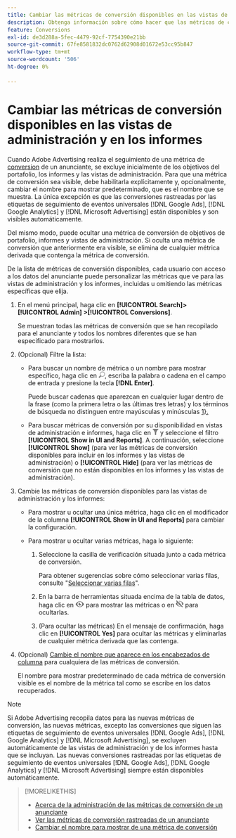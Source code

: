 ```yaml
---
title: Cambiar las métricas de conversión disponibles en las vistas de administración y en los informes
description: Obtenga información sobre cómo hacer que las métricas de conversión estén disponibles en sus vistas de administración e informes.
feature: Conversions
exl-id: de3d288a-5fec-4479-92cf-7754390e21bb
source-git-commit: 67fe8581832dc0762d62908d01672e53cc95b847
workflow-type: tm+mt
source-wordcount: '506'
ht-degree: 0%

---
```


# Cambiar las métricas de conversión disponibles en las vistas de administración y en los informes

Cuando Adobe Advertising realiza el seguimiento de una métrica de [conversion](/help/search-social-commerce/glossary.md#c-d) de un anunciante, se excluye inicialmente de los objetivos del portafolio, los informes y las vistas de administración. Para que una métrica de conversión sea visible, debe habilitarla explícitamente y, opcionalmente, cambiar el nombre para mostrar predeterminado, que es el nombre que se muestra. La única excepción es que las conversiones rastreadas por las etiquetas de seguimiento de eventos universales [!DNL Google Ads], [!DNL Google Analytics] y [!DNL Microsoft Advertising] están disponibles y son visibles automáticamente.

Del mismo modo, puede ocultar una métrica de conversión de objetivos de portafolio, informes y vistas de administración. Si oculta una métrica de conversión que anteriormente era visible, se elimina de cualquier métrica derivada que contenga la métrica de conversión.

De la lista de métricas de conversión disponibles, cada usuario con acceso a los datos del anunciante puede personalizar las métricas que ve para las vistas de administración y los informes, incluidas u omitiendo las métricas específicas que elija.

1. En el menú principal, haga clic en **[!UICONTROL Search]> [!UICONTROL Admin] >[!UICONTROL Conversions]**.

   Se muestran todas las métricas de conversión que se han recopilado para el anunciante y todos los nombres diferentes que se han especificado para mostrarlos.

1. (Opcional) Filtre la lista:

   * Para buscar un nombre de métrica o un nombre para mostrar específico, haga clic en ![Buscar](/help/search-social-commerce/assets/search.png "Buscar"), escriba la palabra o cadena en el campo de entrada y presione la tecla **[!DNL Enter]**.

     Puede buscar cadenas que aparezcan en cualquier lugar dentro de la frase (como la primera letra o las últimas tres letras) y los términos de búsqueda no distinguen entre mayúsculas y minúsculas [1}.](/help/search-social-commerce/glossary.md#c-d)

   * Para buscar métricas de conversión por su disponibilidad en vistas de administración e informes, haga clic en ![Filtro](/help/search-social-commerce/assets/filter.png "Filtro") y seleccione el filtro **[!UICONTROL Show in UI and Reports]**. A continuación, seleccione **[!UICONTROL Show]** (para ver las métricas de conversión disponibles para incluir en los informes y las vistas de administración) o **[!UICONTROL Hide]** (para ver las métricas de conversión que no están disponibles en los informes y las vistas de administración).

1. Cambie las métricas de conversión disponibles para las vistas de administración y los informes:

   * Para mostrar u ocultar una única métrica, haga clic en el modificador de la columna **[!UICONTROL Show in UI and Reports]** para cambiar la configuración.

   * Para mostrar u ocultar varias métricas, haga lo siguiente:

      1. Seleccione la casilla de verificación situada junto a cada métrica de conversión.

         Para obtener sugerencias sobre cómo seleccionar varias filas, consulte &quot;[Seleccionar varias filas](/help/search-social-commerce/common-tasks/navigation-editing-selection/multiple-rows-select.md)&quot;.

      1. En la barra de herramientas situada encima de la tabla de datos, haga clic en ![Mostrar](/help/search-social-commerce/assets/show.png "Mostrar") para mostrar las métricas o en ![Hide](/help/search-social-commerce/assets/hide.png "Hide") para ocultarlas.

      1. (Para ocultar las métricas) En el mensaje de confirmación, haga clic en **[!UICONTROL Yes]** para ocultar las métricas y eliminarlas de cualquier métrica derivada que las contenga.

1. (Opcional) [Cambie el nombre que aparece en los encabezados de columna](conversion-metric-edit-display-name.md) para cualquiera de las métricas de conversión.

   El nombre para mostrar predeterminado de cada métrica de conversión visible es el nombre de la métrica tal como se escribe en los datos recuperados.

>[!NOTE]
>
>Si Adobe Advertising recopila datos para las nuevas métricas de conversión, las nuevas métricas, excepto las conversiones que siguen las etiquetas de seguimiento de eventos universales [!DNL Google Ads], [!DNL Google Analytics] y [!DNL Microsoft Advertising], se excluyen automáticamente de las vistas de administración y de los informes hasta que se incluyan. Las nuevas conversiones rastreadas por las etiquetas de seguimiento de eventos universales [!DNL Google Ads], [!DNL Google Analytics] y [!DNL Microsoft Advertising] siempre están disponibles automáticamente.

>[!MORELIKETHIS]
>
>* [Acerca de la administración de las métricas de conversión de un anunciante](conversion-metric-about.md)
>* [Ver las métricas de conversión rastreadas de un anunciante](conversion-metric-view-tracked.md)
>* [Cambiar el nombre para mostrar de una métrica de conversión](conversion-metric-edit-display-name.md)

